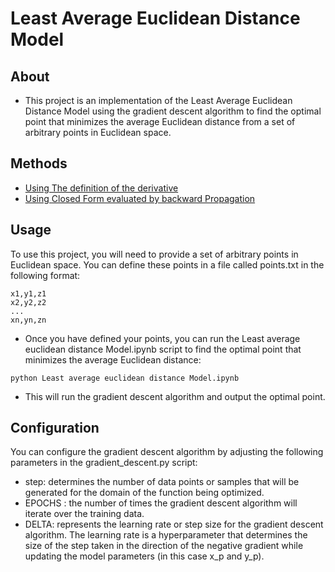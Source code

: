 # Least Average Euclidean Distance Model
## About

* This project is an implementation of the Least Average Euclidean Distance Model using the gradient descent algorithm to find the optimal point that minimizes the average Euclidean distance from a set of arbitrary points in Euclidean space.

## Methods
*  [Using The definition of the derivative](https://github.com/Youssef-Ashraf71/Least-Average-Euclidean-Distance/blob/main/Least%20average%20euclidean%20distance%20Model.ipynb)
* [Using Closed Form evaluated by backward Propagation](https://github.com/Youssef-Ashraf71/Least-Average-Euclidean-Distance/blob/main/Least_average_euclidean_distance_Model.ipynb)

## Usage

To use this project, you will need to provide a set of arbitrary points in Euclidean space. You can define these points in a file called points.txt in the following format:
```
x1,y1,z1
x2,y2,z2
...
xn,yn,zn

```
* Once you have defined your points, you can run the Least average euclidean distance Model.ipynb script to find the optimal point that minimizes the average Euclidean distance:

```
python Least average euclidean distance Model.ipynb
```
*  This will run the gradient descent algorithm and output the optimal point.

## Configuration

You can configure the gradient descent algorithm by adjusting the following parameters in the gradient_descent.py script:

- step:  determines the number of data points or samples that will be generated for the domain of the function being optimized.
- EPOCHS : the number of times the gradient descent algorithm will iterate over the training data.
- DELTA: represents the learning rate or step size for the gradient descent algorithm. The learning rate is a hyperparameter that determines the size of the step taken in the direction of the negative gradient while updating the model parameters (in this case x_p and y_p).



